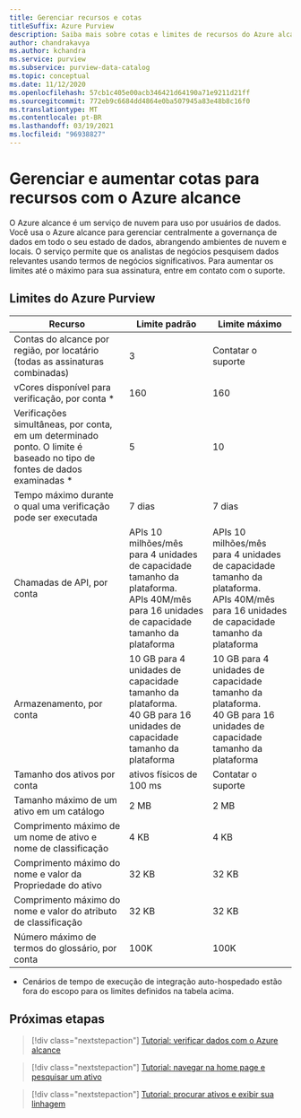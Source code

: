 ```yaml
---
title: Gerenciar recursos e cotas
titleSuffix: Azure Purview
description: Saiba mais sobre cotas e limites de recursos do Azure alcance e como solicitar aumentos de cota.
author: chandrakavya
ms.author: kchandra
ms.service: purview
ms.subservice: purview-data-catalog
ms.topic: conceptual
ms.date: 11/12/2020
ms.openlocfilehash: 57cb1c405e00acb346421d64190a71e9211d21ff
ms.sourcegitcommit: 772eb9c6684dd4864e0ba507945a83e48b8c16f0
ms.translationtype: MT
ms.contentlocale: pt-BR
ms.lasthandoff: 03/19/2021
ms.locfileid: "96938827"
---
```

# <a name="manage-and-increase-quotas-for-resources-with-azure-purview"></a>Gerenciar e aumentar cotas para recursos com o Azure alcance
 
O Azure alcance é um serviço de nuvem para uso por usuários de dados. Você usa o Azure alcance para gerenciar centralmente a governança de dados em todo o seu estado de dados, abrangendo ambientes de nuvem e locais. O serviço permite que os analistas de negócios pesquisem dados relevantes usando termos de negócios significativos. Para aumentar os limites até o máximo para sua assinatura, entre em contato com o suporte.
 
## <a name="azure-purview-limits"></a>Limites do Azure Purview
 
|**Recurso**|  **Limite padrão**  |**Limite máximo**|
|---|---|---|
|Contas do alcance por região, por locatário (todas as assinaturas combinadas)|3|Contatar o suporte|
|vCores disponível para verificação, por conta *|160|160|
|Verificações simultâneas, por conta, em um determinado ponto. O limite é baseado no tipo de fontes de dados examinadas *|5 | 10 |
|Tempo máximo durante o qual uma verificação pode ser executada|7 dias|7 dias|
|Chamadas de API, por conta|APIs 10 milhões/mês para 4 unidades de capacidade tamanho da plataforma. <br>APIs 40M/mês para 16 unidades de capacidade tamanho da plataforma |APIs 10 milhões/mês para 4 unidades de capacidade tamanho da plataforma. <br>APIs 40M/mês para 16 unidades de capacidade tamanho da plataforma|
|Armazenamento, por conta|10 GB para 4 unidades de capacidade tamanho da plataforma. <br>40 GB para 16 unidades de capacidade tamanho da plataforma |10 GB para 4 unidades de capacidade tamanho da plataforma. <br> 40 GB para 16 unidades de capacidade tamanho da plataforma |
|Tamanho dos ativos por conta|ativos físicos de 100 ms |Contatar o suporte|
|Tamanho máximo de um ativo em um catálogo|2 MB|2 MB|
|Comprimento máximo de um nome de ativo e nome de classificação|4 KB|4 KB|
|Comprimento máximo do nome e valor da Propriedade do ativo|32 KB|32 KB|
|Comprimento máximo do nome e valor do atributo de classificação|32 KB|32 KB|
|Número máximo de termos do glossário, por conta|100K|100K|
 
* Cenários de tempo de execução de integração auto-hospedado estão fora do escopo para os limites definidos na tabela acima. 
 
## <a name="next-steps"></a>Próximas etapas
 
> [!div class="nextstepaction"]
>[Tutorial: verificar dados com o Azure alcance](tutorial-scan-data.md)

> [!div class="nextstepaction"]
>[Tutorial: navegar na home page e pesquisar um ativo](tutorial-asset-search.md)

> [!div class="nextstepaction"]
>[Tutorial: procurar ativos e exibir sua linhagem](tutorial-browse-and-view-lineage.md)

